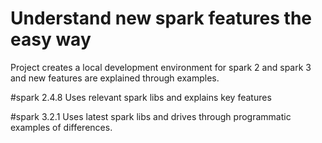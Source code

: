 # Understand new spark features the easy way
Project creates a local development environment for spark 2 and spark 3 and new features are explained through examples. 

#spark 2.4.8
Uses relevant spark libs and explains key features

#spark 3.2.1
Uses latest spark libs and drives through programmatic examples of differences. 
